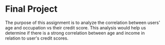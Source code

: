 # Final Project

The purpose of this assignment is to analyze the correlation between users' age and occupation vs their credit score. This analysis would help us determine if there is a strong correlation between age and income in relation to user's credit scores.
